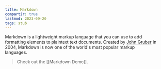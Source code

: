 ```yaml
---
title: Markdown
compartir: true
lastmod: 2023-09-20
tags: stub
---
```


Markdown is a lightweight markup language that you can use to add formatting elements to plaintext text documents. Created by [John Gruber](https://daringfireball.net/projects/markdown/) in 2004, Markdown is now one of the world's most popular markup languages.

> Check out the [[Markdown Demo]].
